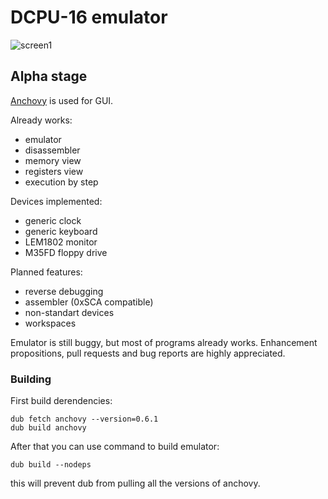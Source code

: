 DCPU-16 emulator
================

![screen1](https://cloud.githubusercontent.com/assets/1129910/2623807/0780eb22-bd09-11e3-85e7-5c52e7fe4686.png)

**Alpha stage**
----------------

[Anchovy](https://github.com/MrSmith33/anchovy) is used for GUI.

Already works:
 - emulator
 - disassembler
 - memory view
 - registers view
 - execution by step

Devices implemented:
 - generic clock
 - generic keyboard
 - LEM1802 monitor
 - M35FD floppy drive

Planned features:
 - reverse debugging
 - assembler (0xSCA compatible)
 - non-standart devices
 - workspaces


Emulator is still buggy, but most of programs already works.
Enhancement propositions, pull requests and bug reports are highly appreciated.

### Building

First build derendencies:
```
dub fetch anchovy --version=0.6.1
dub build anchovy
```
After that you can use command to build emulator:
```
dub build --nodeps
```
this will prevent dub from pulling all the versions of anchovy.